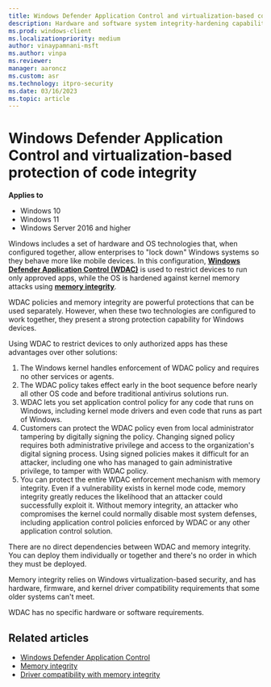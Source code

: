 ```yaml
---
title: Windows Defender Application Control and virtualization-based code integrity
description: Hardware and software system integrity-hardening capabilities that can be deployed separately or in combination with Windows Defender Application Control (WDAC).
ms.prod: windows-client
ms.localizationpriority: medium
author: vinaypamnani-msft
ms.author: vinpa
ms.reviewer: 
manager: aaroncz
ms.custom: asr
ms.technology: itpro-security
ms.date: 03/16/2023
ms.topic: article
---
```


# Windows Defender Application Control and virtualization-based protection of code integrity

**Applies to**

- Windows 10
- Windows 11
- Windows Server 2016 and higher

Windows includes a set of hardware and OS technologies that, when configured together, allow enterprises to "lock down" Windows systems so they behave more like mobile devices. In this configuration, [**Windows Defender Application Control (WDAC)**](/windows/security/threat-protection/windows-defender-application-control/windows-defender-application-control) is used to restrict devices to run only approved apps, while the OS is hardened against kernel memory attacks using [**memory integrity**](enable-virtualization-based-protection-of-code-integrity.md).

WDAC policies and memory integrity are powerful protections that can be used separately. However, when these two technologies are configured to work together, they present a strong protection capability for Windows devices.  

Using WDAC to restrict devices to only authorized apps has these advantages over other solutions:

1. The Windows kernel handles enforcement of WDAC policy and requires no other services or agents.
2. The WDAC policy takes effect early in the boot sequence before nearly all other OS code and before traditional antivirus solutions run.
3. WDAC lets you set application control policy for any code that runs on Windows, including kernel mode drivers and even code that runs as part of Windows.
4. Customers can protect the WDAC policy even from local administrator tampering by digitally signing the policy. Changing signed policy requires both administrative privilege and access to the organization's digital signing process. Using signed policies makes it difficult for an attacker, including one who has managed to gain administrative privilege, to tamper with WDAC policy.
5. You can protect the entire WDAC enforcement mechanism with memory integrity. Even if a vulnerability exists in kernel mode code, memory integrity greatly reduces the likelihood that an attacker could successfully exploit it. Without memory integrity, an attacker who compromises the kernel could normally disable most system defenses, including application control policies enforced by WDAC or any other application control solution.

There are no direct dependencies between WDAC and memory integrity. You can deploy them individually or together and there's no order in which they must be deployed.

Memory integrity relies on Windows virtualization-based security, and has hardware, firmware, and kernel driver compatibility requirements that some older systems can't meet.

WDAC has no specific hardware or software requirements.

## Related articles

- [Windows Defender Application Control](../windows-defender-application-control/windows-defender-application-control.md)
- [Memory integrity](enable-virtualization-based-protection-of-code-integrity.md)
- [Driver compatibility with memory integrity](https://techcommunity.microsoft.com/t5/windows-hardware-certification/driver-compatibility-with-device-guard-in-windows-10/ba-p/364865)
